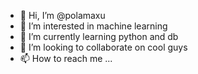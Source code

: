 - 👋 Hi, I’m @polamaxu
- 👀 I’m interested in machine learning
- 🌱 I’m currently learning python and db
- 💞️ I’m looking to collaborate on cool guys
- 📫 How to reach me ...

<!---
polamaxu/polamaxu is a ✨ special ✨ repository because its `README.md` (this file) appears on your GitHub profile.
You can click the Preview link to take a look at your changes.
--->
